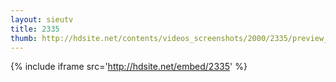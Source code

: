 ```yaml
---
layout: sieutv
title: 2335
thumb: http://hdsite.net/contents/videos_screenshots/2000/2335/preview_360p.mp4.jpg
---
```

{% include iframe src='http://hdsite.net/embed/2335' %}
 
